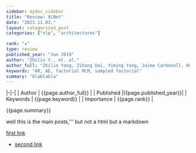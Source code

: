 ```yaml
---
sidebar: mydoc_sidebar
title: "Review: XLNet"
date: "2023.11.03."
layout: categorized_post
categories: ["nlp", "architectures"]

rank: "★"
type: review
published_year: "Jun 2019"
author: "Zhilin Y., et. al."
author_full: "Zhilin Yang, Zihang Dai, Yiming Yang, Jaime Carbonell, Ruslan Salakhutdinov, Quoc V. Le"
keywords: "AR, AE, factorial MLM, sampled factorial"
summary: "blablabla"
---
```


|-|-|
| Author | {{page.author_full}} |
| Published |{{page.published_year}}|
| Keywords | {{page.keyword}} |
| Importance | {{page.rank}} |

{{page.summary}}

well this is the main posts,''' but not a html but a markdown

[first link](/review_XLNet)

- [second link](/review_T5)
